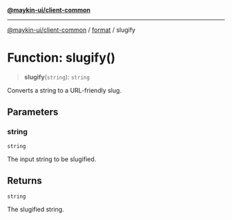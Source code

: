 [**@maykin-ui/client-common**](../../README.md)

***

[@maykin-ui/client-common](../../README.md) / [format](../README.md) / slugify

# Function: slugify()

> **slugify**(`string`): `string`

Converts a string to a URL-friendly slug.

## Parameters

### string

`string`

The input string to be slugified.

## Returns

`string`

The slugified string.
